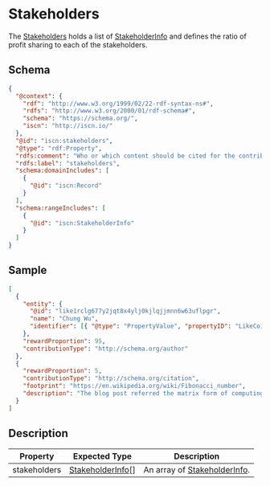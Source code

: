 # Stakeholders

The [Stakeholders](#) holds a list of [StakeholderInfo](../StakeholderInfo/README.md) and defines the ratio of profit sharing to each of the stakeholders.

## Schema

```json
{
  "@context": {
    "rdf": "http://www.w3.org/1999/02/22-rdf-syntax-ns#",
    "rdfs": "http://www.w3.org/2000/01/rdf-schema#",
    "schema": "https://schema.org/",
    "iscn": "http://iscn.io/"
  },
  "@id": "iscn:stakeholders",
  "@type": "rdf:Property",
  "rdfs:comment": "Who or which content should be cited for the contribution to the content, and how much should the contribution be rewarded if someone wants to reward the content.",
  "rdfs:label": "stakeholders",
  "schema:domainIncludes": [
    {
      "@id": "iscn:Record"
    }
  ],
  "schema:rangeIncludes": [
    {
      "@id": "iscn:StakeholderInfo"
    }
  ]
}
```

## Sample

```json
[
  {
    "entity": {
      "@id": "like1rclg677y2jqt8x4ylj0kjlqjjmnn6w63uflpgr",
      "name": "Chung Wu",
      "identifier": [{ "@type": "PropertyValue", "propertyID": "LikeCoin Wallet", "value": "like1rclg677y2jqt8x4ylj0kjlqjjmnn6w63uflpgr" }]
    },
    "rewardProportion": 95,
    "contributionType": "http://schema.org/author"
  },
  {
    "rewardProportion": 5,
    "contributionType": "http://schema.org/citation",
    "footprint": "https://en.wikipedia.org/wiki/Fibonacci_number",
    "description": "The blog post referred the matrix form of computing Fibonacci numbers."
  }
]
```

## Description

| Property     | Expected Type                                       | Description                                                  |
| ------------ | --------------------------------------------------- | ------------------------------------------------------------ |
| stakeholders | [StakeholderInfo](../StakeholderInfo/README.md)[] | An array of [StakeholderInfo](../StakeholderInfo/README.md). |
